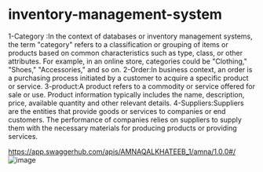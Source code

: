# inventory-management-system
1-Category :In the context of databases or inventory management systems, the term "category" refers to a classification or grouping of items or products based on common characteristics such as type, class, or other attributes. For example, in an online store, categories could be "Clothing," "Shoes," "Accessories," and so on.
2-Order:In business context, an order is a purchasing process initiated by a customer to acquire a specific product or service.
3-product:A product refers to a commodity or service offered for sale or use.
Product information typically includes the name, description, price, available quantity and other relevant details.
4-Suppliers:Suppliers are the entities that provide goods or services to companies or end customers.
The performance of companies relies on suppliers to supply them with the necessary materials for producing products or providing services.


https://app.swaggerhub.com/apis/AMNAQALKHATEEB_1/amna/1.0.0#/
![image](https://github.com/Amna-Alkhateeb/inventory-management-system/assets/140759891/c983b395-755d-4a45-93bb-f0fb06906ab2)
